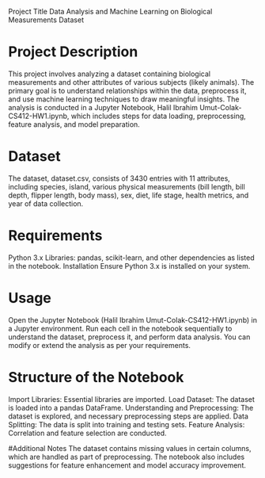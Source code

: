 Project Title
Data Analysis and Machine Learning on Biological Measurements Dataset

# Project Description
This project involves analyzing a dataset containing biological measurements and other attributes of various subjects (likely animals). The primary goal is to understand relationships within the data, preprocess it, and use machine learning techniques to draw meaningful insights. The analysis is conducted in a Jupyter Notebook, Halil Ibrahim Umut-Colak-CS412-HW1.ipynb, which includes steps for data loading, preprocessing, feature analysis, and model preparation.

# Dataset
The dataset, dataset.csv, consists of 3430 entries with 11 attributes, including species, island, various physical measurements (bill length, bill depth, flipper length, body mass), sex, diet, life stage, health metrics, and year of data collection.

# Requirements
Python 3.x
Libraries: pandas, scikit-learn, and other dependencies as listed in the notebook.
Installation
Ensure Python 3.x is installed on your system.

# Usage
Open the Jupyter Notebook (Halil Ibrahim Umut-Colak-CS412-HW1.ipynb) in a Jupyter environment.
Run each cell in the notebook sequentially to understand the dataset, preprocess it, and perform data analysis.
You can modify or extend the analysis as per your requirements.

# Structure of the Notebook
Import Libraries: Essential libraries are imported.
Load Dataset: The dataset is loaded into a pandas DataFrame.
Understanding and Preprocessing: The dataset is explored, and necessary preprocessing steps are applied.
Data Splitting: The data is split into training and testing sets.
Feature Analysis: Correlation and feature selection are conducted.

#Additional Notes
The dataset contains missing values in certain columns, which are handled as part of preprocessing.
The notebook also includes suggestions for feature enhancement and model accuracy improvement.
